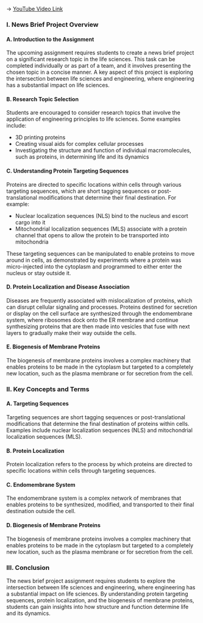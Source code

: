 -> [YouTube Video Link](https://www.youtube.com/watch?v=Qfw0C0Ac-Tk&list=PLUl4u3cNGP63LmSVIVzy584-ZbjbJ-Y63&index=19&pp=iAQB)

### I. News Brief Project Overview
#### A. Introduction to the Assignment

The upcoming assignment requires students to create a news brief project on a significant research topic in the life sciences. This task can be completed individually or as part of a team, and it involves presenting the chosen topic in a concise manner. A key aspect of this project is exploring the intersection between life sciences and engineering, where engineering has a substantial impact on life sciences.

#### B. Research Topic Selection

Students are encouraged to consider research topics that involve the application of engineering principles to life sciences. Some examples include:

*   3D printing proteins
*   Creating visual aids for complex cellular processes
*   Investigating the structure and function of individual macromolecules, such as proteins, in determining life and its dynamics

#### C. Understanding Protein Targeting Sequences

Proteins are directed to specific locations within cells through various targeting sequences, which are short tagging sequences or post-translational modifications that determine their final destination. For example:

*   Nuclear localization sequences (NLS) bind to the nucleus and escort cargo into it
*   Mitochondrial localization sequences (MLS) associate with a protein channel that opens to allow the protein to be transported into mitochondria

These targeting sequences can be manipulated to enable proteins to move around in cells, as demonstrated by experiments where a protein was micro-injected into the cytoplasm and programmed to either enter the nucleus or stay outside it.

#### D. Protein Localization and Disease Association

Diseases are frequently associated with mislocalization of proteins, which can disrupt cellular signaling and processes. Proteins destined for secretion or display on the cell surface are synthesized through the endomembrane system, where ribosomes dock onto the ER membrane and continue synthesizing proteins that are then made into vesicles that fuse with next layers to gradually make their way outside the cells.

#### E. Biogenesis of Membrane Proteins

The biogenesis of membrane proteins involves a complex machinery that enables proteins to be made in the cytoplasm but targeted to a completely new location, such as the plasma membrane or for secretion from the cell.

### II. Key Concepts and Terms
#### A. Targeting Sequences

Targeting sequences are short tagging sequences or post-translational modifications that determine the final destination of proteins within cells. Examples include nuclear localization sequences (NLS) and mitochondrial localization sequences (MLS).

#### B. Protein Localization

Protein localization refers to the process by which proteins are directed to specific locations within cells through targeting sequences.

#### C. Endomembrane System

The endomembrane system is a complex network of membranes that enables proteins to be synthesized, modified, and transported to their final destination outside the cell.

#### D. Biogenesis of Membrane Proteins

The biogenesis of membrane proteins involves a complex machinery that enables proteins to be made in the cytoplasm but targeted to a completely new location, such as the plasma membrane or for secretion from the cell.

### III. Conclusion
The news brief project assignment requires students to explore the intersection between life sciences and engineering, where engineering has a substantial impact on life sciences. By understanding protein targeting sequences, protein localization, and the biogenesis of membrane proteins, students can gain insights into how structure and function determine life and its dynamics.